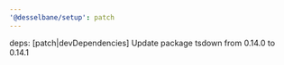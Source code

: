 ```yaml
---
'@desselbane/setup': patch
---
```


deps: [patch|devDependencies] Update package tsdown from 0.14.0 to 0.14.1
